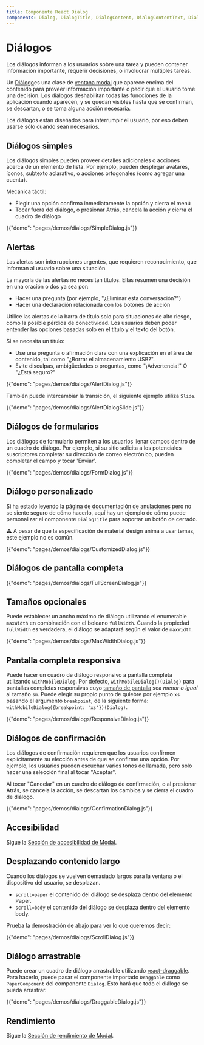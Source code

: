 ```yaml
---
title: Componente React Dialog
components: Dialog, DialogTitle, DialogContent, DialogContentText, DialogActions, Slide
---
```


# Diálogos

<p class="description">Los diálogos informan a los usuarios sobre una tarea y pueden contener información importante, requerir decisiones, o involucrar múltiples tareas.</p>

Un [Diálogo](https://material.io/design/components/dialogs.html)es una clase de [ventana modal](/utils/modal/) que aparece encima del contenido para proveer información importante o pedir que el usuario tome una decision. Los diálogos deshabilitan todas las funcciones de la aplicación cuando aparecen, y se quedan visibles hasta que se confirman, se descartan, o se toma alguna acción necesaria.

Los diálogos están diseñados para interrumpir el usuario, por eso deben usarse sólo cuando sean necesarios.

## Diálogos simples

Los diálogos simples pueden proveer detalles adicionales o acciones acerca de un elemento de lista. Por ejemplo, pueden desplegar avatares, íconos, subtexto aclarativo, o acciones ortogonales (como agregar una cuenta).

Mecánica táctil:

- Elegir una opción confirma inmediatamente la opción y cierra el menú
- Tocar fuera del diálogo, o presionar Atrás, cancela la acción y cierra el cuadro de diálogo

{{"demo": "pages/demos/dialogs/SimpleDialog.js"}}

## Alertas

Las alertas son interrupciones urgentes, que requieren reconocimiento, que informan al usuario sobre una situación.

La mayoría de las alertas no necesitan títulos. Ellas resumen una decisión en una oración o dos ya sea por:

- Hacer una pregunta (por ejemplo, "¿Eliminar esta conversación?")
- Hacer una declaración relacionada con los botones de acción

Utilice las alertas de la barra de título solo para situaciones de alto riesgo, como la posible pérdida de conectividad. Los usuarios deben poder entender las opciones basadas solo en el título y el texto del botón.

Si se necesita un título:

- Use una pregunta o afirmación clara con una explicación en el área de contenido, tal como "¿Borrar el almacenamiento USB?".
- Evite disculpas, ambigüedades o preguntas, como "¡Advertencia!" O "¿Está seguro?"

{{"demo": "pages/demos/dialogs/AlertDialog.js"}}

También puede intercambiar la transición, el siguiente ejemplo utiliza `Slide`.

{{"demo": "pages/demos/dialogs/AlertDialogSlide.js"}}

## Diálogos de formularios

Los diálogos de formulario permiten a los usuarios llenar campos dentro de un cuadro de diálogo. Por ejemplo, si su sitio solicita a los potenciales suscriptores completar su dirección de correo electrónico, pueden completar el campo y tocar 'Enviar'.

{{"demo": "pages/demos/dialogs/FormDialog.js"}}

## Diálogo personalizado

Si ha estado leyendo la [página de documentación de anulaciones](/customization/overrides/) pero no se siente seguro de cómo hacerlo, aquí hay un ejemplo de cómo puede personalizar el componente `DialogTitle` para soportar un botón de cerrado.

⚠️ A pesar de que la especificación de material design anima a usar temas, este ejemplo no es común.

{{"demo": "pages/demos/dialogs/CustomizedDialog.js"}}

## Diálogos de pantalla completa

{{"demo": "pages/demos/dialogs/FullScreenDialog.js"}}

## Tamaños opcionales

Puede establecer un ancho máximo de diálogo utilizando el enumerable `maxWidth` en combinación con el boleano `fullWidth`. Cuando la propiedad `fullWidth` es verdadera, el diálogo se adaptará según el valor de `maxWidth`.

{{"demo": "pages/demos/dialogs/MaxWidthDialog.js"}}

## Pantalla completa responsiva

Puede hacer un cuadro de diálogo responsivo a pantalla completa utilizando `withMobileDialog`. Por defecto, `withMobileDialog()(Dialog)` para pantallas completas responsivas cuyo [tamaño de pantalla](/layout/basics/) sea *menor o igual* al tamaño `sm`. Puede elegir su propio punto de quiebre por ejemplo `xs` pasando el argumento `breakpoint`, de la siguiente forma: `withMobileDialog({breakpoint: 'xs'})(Dialog)`.

{{"demo": "pages/demos/dialogs/ResponsiveDialog.js"}}

## Diálogos de confirmación

Los diálogos de confirmación requieren que los usuarios confirmen explícitamente su elección antes de que se confirme una opción. Por ejemplo, los usuarios pueden escuchar varios tonos de llamada, pero solo hacer una selección final al tocar "Aceptar".

Al tocar "Cancelar" en un cuadro de diálogo de confirmación, o al presionar Atrás, se cancela la acción, se descartan los cambios y se cierra el cuadro de diálogo.

{{"demo": "pages/demos/dialogs/ConfirmationDialog.js"}}

## Accesibilidad

Sigue la [Sección de accesibilidad de Modal](/utils/modal/#accessibility).

## Desplazando contenido largo

Cuando los diálogos se vuelven demasiado largos para la ventana o el dispositivo del usuario, se desplazan.

- `scroll=paper` el contenido del diálogo se desplaza dentro del elemento Paper.
- `scroll=body` el contenido del diálogo se desplaza dentro del elemento body.

Prueba la demostración de abajo para ver lo que queremos decir:

{{"demo": "pages/demos/dialogs/ScrollDialog.js"}}

## Diálogo arrastrable

Puede crear un cuadro de diálogo arrastrable utilizando [react-draggable](https://github.com/mzabriskie/react-draggable). Para hacerlo, puede pasar el componente importado `Draggable` como `PaperComponent` del componente `Dialog`. Esto hará que todo el diálogo se pueda arrastrar.

{{"demo": "pages/demos/dialogs/DraggableDialog.js"}}

## Rendimiento

Sigue la [Sección de rendimiento de Modal](/utils/modal/#performance).